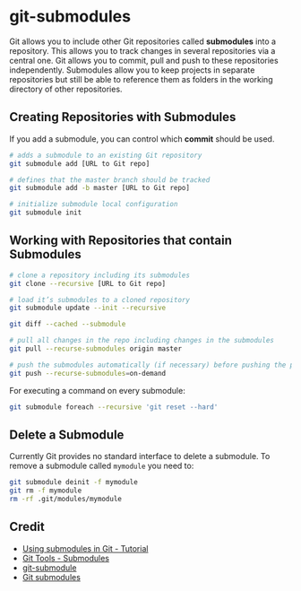# git-submodules

Git allows you to include other Git repositories called **submodules** into a repository. This allows you to track changes in several repositories via a central one. Git allows you to commit, pull and push to these repositories independently. Submodules allow you to keep projects in separate repositories but still be able to reference them as folders in the working directory of other repositories.

## Creating Repositories with Submodules

If you add a submodule, you can control which **commit** should be used.

```bash
# adds a submodule to an existing Git repository
git submodule add [URL to Git repo]

# defines that the master branch should be tracked
git submodule add -b master [URL to Git repo]
```

```bash
# initialize submodule local configuration
git submodule init
```

## Working with Repositories that contain Submodules

```bash
# clone a repository including its submodules
git clone --recursive [URL to Git repo]
```

```bash
# load it’s submodules to a cloned repository
git submodule update --init --recursive
```

```bash
git diff --cached --submodule
```

```bash
# pull all changes in the repo including changes in the submodules
git pull --recurse-submodules origin master
```

```bash
# push the submodules automatically (if necessary) before pushing the parent repo
git push --recurse-submodules=on-demand
```

For executing a command on every submodule:

```bash
git submodule foreach --recursive 'git reset --hard'
```

## Delete a Submodule

Currently Git provides no standard interface to delete a submodule. To remove a submodule called `mymodule` you need to:

```bash
git submodule deinit -f mymodule
git rm -f mymodule
rm -rf .git/modules/mymodule
```

## Credit

- [Using submodules in Git - Tutorial](https://www.vogella.com/tutorials/GitSubmodules/article.html)
- [Git Tools - Submodules](https://git-scm.com/book/en/v2/Git-Tools-Submodules)
- [git-submodule](https://git-scm.com/docs/git-submodule)
- [Git submodules](http://dan.mccloy.info/2015/06/11/Git-submodules/)
